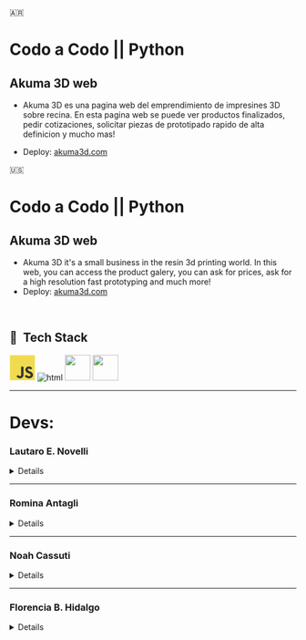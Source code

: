 🇦🇷
# Codo a Codo || Python

## **Akuma 3D web**
  - Akuma 3D es una pagina web del emprendimiento de impresines 3D sobre recina. En esta pagina web se puede ver productos finalizados, pedir cotizaciones, solicitar piezas de prototipado rapido de alta definicion y mucho mas!
  
  - Deploy: [akuma3d.com](https://akuma3d.netlify.app/)
  
🇺🇸
# Codo a Codo || Python

## **Akuma 3D web**
  - Akuma 3D it's a small business in the resin 3d printing world. In this web, you can access the product galery, you can ask for prices, ask for a high resolution fast prototyping and much more!
  - Deploy: [akuma3d.com](https://akuma3d.netlify.app/)
  

<br>  

<h2> 🚀 &nbsp;Tech Stack</h2>
<p align="left">
<img src="https://github.com/devicons/devicon/blob/master/icons/javascript/javascript-original.svg" alt="JS" width="45" height="45"/>
<img src="https://cdn.jsdelivr.net/gh/devicons/devicon/icons/html5/html5-original.svg" alt="html" width="45" height="45"/>
<img src="https://cdn.jsdelivr.net/gh/devicons/devicon/icons/bootstrap/bootstrap-original-wordmark.svg"  width="45" height="45"/>
<img src="https://cdn.jsdelivr.net/gh/devicons/devicon/icons/css3/css3-original.svg" width="45" height="45"/>

          
---

# Devs:
 ### Lautaro E. Novelli
<details>
</a><a href="https://www.linkedin.com/in/l-novelli/"> <img align="center" width="40px" src="https://cdn.jsdelivr.net/gh/devicons/devicon/icons/linkedin/linkedin-original.svg" /> </a>
</a><a href="https://github.com/L-Novelli/"> <img align="center" width="40px" src="https://cdn.jsdelivr.net/gh/devicons/devicon/icons/github/github-original.svg" /> </a>
  
- Developed the contact form using JavaScript, HTML and CSS.
- Contributed with the team in tweaks and debuging.
- README.
  
</details>
  
  ---

### Romina Antagli
<details>
</a><a href="https://www.linkedin.com/in/romina-antagli-8690b4a/"><img align="center" width="40px" src="https://cdn.jsdelivr.net/gh/devicons/devicon/icons/linkedin/linkedin-original.svg" /> </a>
</a><a href="https://github.com/RominaAnta"><img align="center" width="40px" src="https://cdn.jsdelivr.net/gh/devicons/devicon/icons/github/github-original.svg" /> </a>

- Desarrollo home page usando JavaScript, HTML y CSS con una integracion de iFrames.
- Contributed with the team in tweaks and debuging.

  </details>
  
  ---
  
### Noah Cassuti
<details>
</a><a href="https://www.linkedin.com/in/noah-a-cassutti-99160b1b5/"><img align="center" width="40px" src="https://cdn.jsdelivr.net/gh/devicons/devicon/icons/linkedin/linkedin-original.svg" /> </a>
</a><a href="https://github.com/noahcassutti"><img align="center" width="40px" src="https://cdn.jsdelivr.net/gh/devicons/devicon/icons/github/github-original.svg" /> </a>

- Utilizo tecnologías en la página de quienes somos, como por ejemplo: HTML, CSS, JS, GRID, FLEXBOX y otras más.
- Desarrollo la api de Google maps en mi página. 
- Separe en cajas con grid cada sector para luego colocar cada cosa.
- Contributed with the team in tweaks and debuging.
  
  </details>
  
  ---
  
###  Florencia B. Hidalgo
<details>
</a><a href="https://www.linkedin.com/in/hidalgoflorenciabelen"><img align="center" width="40px" src="https://cdn.jsdelivr.net/gh/devicons/devicon/icons/linkedin/linkedin-original.svg" /> </a>
</a><a href="(https://github.com/hidalgoflorencia"><img align="center" width="40px" src="https://cdn.jsdelivr.net/gh/devicons/devicon/icons/github/github-original.svg" /> </a>

- Desarrollo de la pagina de presentacion de trabajos, utilizando varias implementaciones como un Carousel usando JavaScript(queryselector), HTML y CSS, filtrado de imagenes con HTML y CSS.
- Contributed with the team in tweaks and debuging.

  </details>
